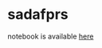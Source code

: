 # sadafprs

notebook is available [here](https://github.com/sadafpournasr/sadafprs/blob/master/notebooks/module1.ipynb) 
